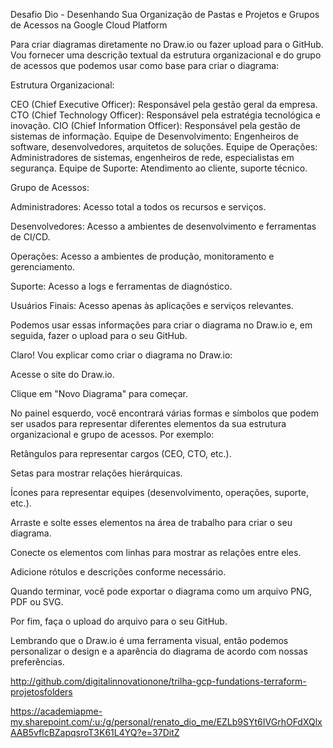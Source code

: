 
Desafio Dio - Desenhando Sua Organização de Pastas e Projetos e Grupos de Acessos na Google Cloud Platform


Para criar diagramas diretamente no Draw.io ou fazer upload para o GitHub. Vou fornecer uma descrição textual da estrutura organizacional e do grupo de acessos que podemos usar como base para criar o diagrama:

Estrutura Organizacional:

CEO (Chief Executive Officer): Responsável pela gestão geral da empresa.
CTO (Chief Technology Officer): Responsável pela estratégia tecnológica e inovação.
CIO (Chief Information Officer): Responsável pela gestão de sistemas de informação.
Equipe de Desenvolvimento: Engenheiros de software, desenvolvedores, arquitetos de soluções.
Equipe de Operações: Administradores de sistemas, engenheiros de rede, especialistas em segurança.
Equipe de Suporte: Atendimento ao cliente, suporte técnico.

Grupo de Acessos:

Administradores: Acesso total a todos os recursos e serviços.

Desenvolvedores: Acesso a ambientes de desenvolvimento e ferramentas de CI/CD.

Operações: Acesso a ambientes de produção, monitoramento e gerenciamento.

Suporte: Acesso a logs e ferramentas de diagnóstico.

Usuários Finais: Acesso apenas às aplicações e serviços relevantes.

Podemos usar essas informações para criar o diagrama no Draw.io e, em seguida, fazer o upload para o seu GitHub.

Claro! Vou explicar como criar o diagrama no Draw.io:

Acesse o site do Draw.io.

Clique em "Novo Diagrama" para começar.

No painel esquerdo, você encontrará várias formas e símbolos que podem ser usados para representar diferentes elementos da sua estrutura organizacional e grupo de acessos. Por exemplo:

Retângulos para representar cargos (CEO, CTO, etc.).

Setas para mostrar relações hierárquicas.

Ícones para representar equipes (desenvolvimento, operações, suporte, etc.).

Arraste e solte esses elementos na área de trabalho para criar o seu diagrama.

Conecte os elementos com linhas para mostrar as relações entre eles.

Adicione rótulos e descrições conforme necessário.

Quando terminar, você pode exportar o diagrama como um arquivo PNG, PDF ou SVG.

Por fim, faça o upload do arquivo para o seu GitHub.

Lembrando que o Draw.io é uma ferramenta visual, então podemos personalizar o design e a aparência do diagrama de acordo com nossas preferências.

http://github.com/digitalinnovationone/trilha-gcp-fundations-terraform-projetosfolders


https://academiapme-my.sharepoint.com/:u:/g/personal/renato_dio_me/EZLb9SYt6IVGrhOFdXQlxAAB5vflcBZapqsroT3K61L4YQ?e=37DitZ
